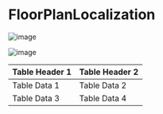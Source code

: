 # FloorPlanLocalization
                                                                                                                  
                                                                                                                  
![image](https://github.com/raktimgg/FloorPlanLocalization/assets/139596157/11c71a41-4f3c-4928-ab86-c67ff0c7cd31)  


![image](https://github.com/raktimgg/FloorPlanLocalization/assets/139596157/35654757-1905-400e-bc42-7a646b7a448e)

| Table Header 1 | Table Header 2 |
| --------------- | --------------- |
| Table Data 1    | Table Data 2    |
| Table Data 3    | Table Data 4    |
